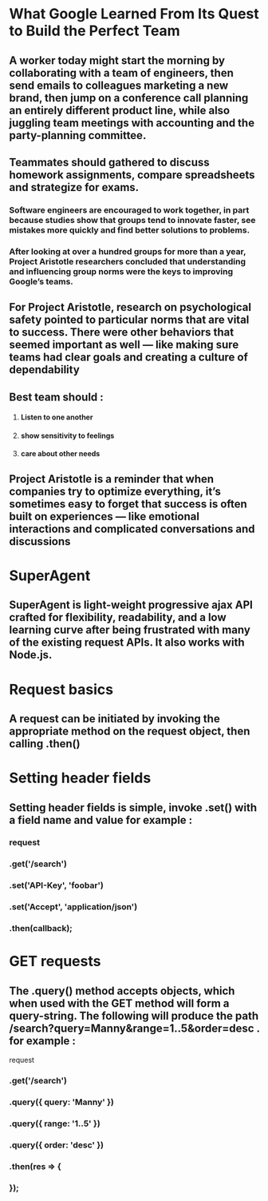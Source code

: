 # What Google Learned From Its Quest to Build the Perfect Team
## A worker today might start the morning by collaborating with a team of engineers, then send emails to colleagues marketing a new brand, then jump on a conference call planning an entirely different product line, while also juggling team meetings with accounting and the party-planning committee.
## Teammates should gathered to discuss homework assignments, compare spreadsheets and strategize for exams. 

### Software engineers are encouraged to work together, in part because studies show that groups tend to innovate faster, see mistakes more quickly and find better solutions to problems.


### After looking at over a hundred groups for more than a year, Project Aristotle researchers concluded that understanding and influencing group norms were the keys to improving Google’s teams.

## For Project Aristotle, research on psychological safety pointed to particular norms that are vital to success. There were other behaviors that seemed important as well — like making sure teams had clear goals and creating a culture of dependability

## Best team should : 
1. #### Listen to one another
2. #### show sensitivity to feelings 
3. #### care about other needs

## Project Aristotle is a reminder that when companies try to optimize everything, it’s sometimes easy to forget that success is often built on experiences — like emotional interactions and complicated conversations and discussions

# SuperAgent
## SuperAgent is light-weight progressive ajax API crafted for flexibility, readability, and a low learning curve after being frustrated with many of the existing request APIs. It also works with Node.js.


# Request basics
## A request can be initiated by invoking the appropriate method on the request object, then calling .then()

# Setting header fields
## Setting header fields is simple, invoke .set() with a field name and value for example :
###  request
 ###  .get('/search')
###   .set('API-Key', 'foobar')
###   .set('Accept', 'application/json')
 ###  .then(callback);


 # GET requests
## The .query() method accepts objects, which when used with the GET method will form a query-string. The following will produce the path /search?query=Manny&range=1..5&order=desc . for example : 
request
  ###  .get('/search')
  ### .query({ query: 'Manny' })
  ###  .query({ range: '1..5' })
  ###  .query({ order: 'desc' })
  ###  .then(res => {
  ###  });

